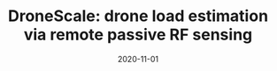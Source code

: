 ---
title: "DroneScale: drone load estimation via remote passive RF sensing"
collection: publications
permalink: /publication/2020-11-01-DroneScale-drone-load-estimation-via-remote-passive-RF-sensing
excerpt: '1 cites: https://scholar.google.com/scholar?oi=bibs\&amp;hl=en\&amp;cites=12285452767937590149'
date: 2020-11-01
venue: 'Proceedings of the 18th Conference on Embedded Networked Sensor Systems'
link: 'https://doi.org/10.1145/2486001'
paperurl: '/files/papers/dronescale.pdf'
citation: ' Phuc Nguyen,  Vimal Kakaraparthi,  Nam Bui,  Nikshep Umamahesh,  Nhat Pham,  Hoang Truong,  Yeswanth Guddeti,  Dinesh Bharadia,  Richard Han,  Eric Frew,  Daniel Massey,  Tam Vu, '
---